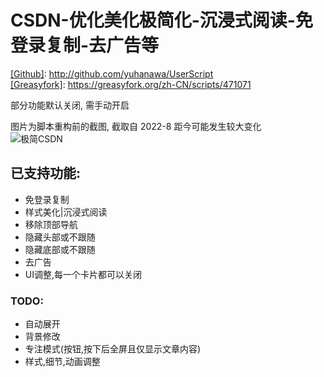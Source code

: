 # CSDN-优化美化极简化-沉浸式阅读-免登录复制-去广告等


[[Github]](https://github.com/yuhanawa/UserScript): http://github.com/yuhanawa/UserScript  
[[Greasyfork]](https://greasyfork.org/zh-CN/scripts/471071): https://greasyfork.org/zh-CN/scripts/471071
   
部分功能默认关闭, 需手动开启

图片为脚本重构前的截图, 截取自 2022-8 距今可能发生较大变化  
![极简CSDN](https://img1.imgtp.com/2023/07/24/h5NUVoYM.png)

## 已支持功能:

- 免登录复制
- 样式美化|沉浸式阅读
- 移除顶部导航
- 隐藏头部或不跟随
- 隐藏底部或不跟随
- 去广告
- UI调整,每一个卡片都可以关闭

### TODO:

- 自动展开
- 背景修改
- 专注模式(按钮,按下后全屏且仅显示文章内容)
- 样式,细节,动画调整
